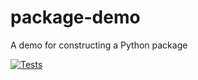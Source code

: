# package-demo
A demo for constructing a Python package


[![Tests](https://github.com/hidgjens/package-demo/actions/workflows/tests.yaml/badge.svg)](https://github.com/hidgjens/package-demo/actions/workflows/tests.yaml)

